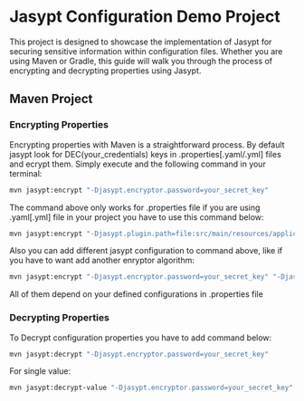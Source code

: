 # Jasypt Configuration Demo Project

This project is designed to showcase the implementation of Jasypt for securing sensitive information within configuration files. Whether you are using Maven or Gradle, this guide will walk you through the process of encrypting and decrypting properties using Jasypt.

## Maven Project

### Encrypting Properties

Encrypting properties with Maven is a straightforward process. By default jasypt look for DEC(your_credentials) keys in .properties[.yaml/.yml] files and ecrypt them. Simply execute and the following command in your terminal:

```bash
mvn jasypt:encrypt "-Djasypt.encryptor.password=your_secret_key"
```

The command above only works for .properties file if you are using .yaml[.yml] file in your project you have to use this command below:

```bash
mvn jasypt:encrypt "-Djasypt.plugin.path=file:src/main/resources/application.yml" "-Djasypt.encryptor.password=your_secret_key"
```
Also you can add different jasypt configuration to command above, like if you have to want add another enryptor algorithm:

```bash
mvn jasypt:encrypt "-Djasypt.encryptor.password=your_secret_key" "-Djasypt.encryptor.algorithm=PBEWithMD5AndTripleDES"
```
All of them depend on your defined configurations in .properties file 

### Decrypting Properties

To Decrypt configuration properties you have to add command below: 
```bash
mvn jasypt:decrypt "-Djasypt.encryptor.password=your_secret_key"
```
For single value:

```bash
mvn jasypt:decrypt-value "-Djasypt.encryptor.password=your_secret_key" "-Djasypt.plugin.value=H6//IY2AAT+ACgIR6PVWxA+VtJJ/zsy3" 
```


